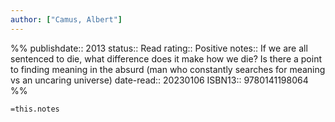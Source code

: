 ```yaml
---
author: ["Camus, Albert"]
---
```

%%
publishdate:: 2013
status:: Read
rating::  Positive
notes::  If we are all sentenced to die, what difference does it make how we die? Is there a point to finding meaning in the absurd (man who constantly searches for meaning vs an uncaring universe)
date-read::  20230106
ISBN13:: 9780141198064
%%

`=this.notes`
